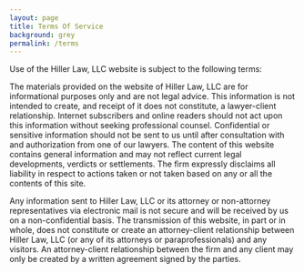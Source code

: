 ```yaml
---
layout: page
title: Terms Of Service
background: grey
permalink: /terms
---
```


Use of the Hiller Law, LLC website is subject to the following terms:

The materials provided on the website of Hiller Law, LLC are for informational purposes only and are not legal advice. This information is not intended to create, and receipt of it does not constitute, a lawyer-client relationship. Internet subscribers and online readers should not act upon this information without seeking professional counsel. Confidential or sensitive information should not be sent to us until after consultation with and authorization from one of our lawyers. The content of this website contains general information and may not reflect current legal developments, verdicts or settlements. The firm expressly disclaims all liability in respect to actions taken or not taken based on any or all the contents of this site.

Any information sent to Hiller Law, LLC or its attorney or non-attorney representatives via electronic mail is not secure and will be received by us on a non-confidential basis. The transmission of this website, in part or in whole, does not constitute or create an attorney-client relationship between Hiller Law, LLC (or any of its attorneys or paraprofessionals) and any visitors. An attorney-client relationship between the firm and any client may only be created by a written agreement signed by the parties.
